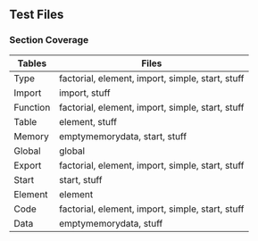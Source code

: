 ## Test Files

### Section Coverage





| Tables        | Files           |
| ------------- | ------------- |
| Type | factorial, element, import, simple, start, stuff     |
| Import |     import, stuff      |
| Function |   factorial, element, import, simple, start, stuff       |
| Table | element, stuff          |
| Memory |   emptymemorydata, start, stuff       |
| Global |    global       |
| Export |    factorial, element, import, simple, start, stuff       |
| Start |     start, stuff      |
| Element |   element        |
| Code |  factorial, element, import, simple, start, stuff        |
| Data |    emptymemorydata, stuff       |